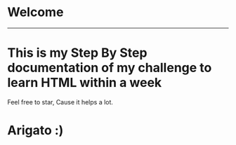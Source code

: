 # Welcome
---
<!-- .. -->
# This is my Step By Step documentation of my challenge to learn HTML within a week
Feel free to star, Cause it helps a lot.
  
# Arigato :)
